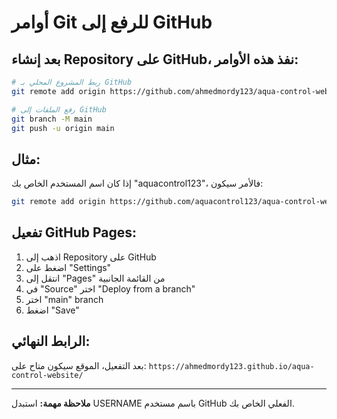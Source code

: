 # أوامر Git للرفع إلى GitHub

## بعد إنشاء Repository على GitHub، نفذ هذه الأوامر:

```bash
# ربط المشروع المحلي بـ GitHub
git remote add origin https://github.com/ahmedmordy123/aqua-control-website.git

# رفع الملفات إلى GitHub
git branch -M main
git push -u origin main
```

## مثال:
إذا كان اسم المستخدم الخاص بك "aquacontrol123"، فالأمر سيكون:
```bash
git remote add origin https://github.com/aquacontrol123/aqua-control-website.git
```

## تفعيل GitHub Pages:
1. اذهب إلى Repository على GitHub
2. اضغط على "Settings"
3. انتقل إلى "Pages" من القائمة الجانبية
4. في "Source" اختر "Deploy from a branch"
5. اختر "main" branch
6. اضغط "Save"

## الرابط النهائي:
بعد التفعيل، الموقع سيكون متاح على:
`https://ahmedmordy123.github.io/aqua-control-website/`

---

**ملاحظة مهمة:** استبدل USERNAME باسم مستخدم GitHub الفعلي الخاص بك.
